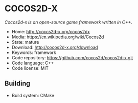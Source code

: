 # COCOS2D-X

_Cocos2d-x is an open-source game framework written in C++._

- Home: http://cocos2d-x.org/cocos2dx
- Media: https://en.wikipedia.org/wiki/Cocos2d
- State: mature
- Download: http://cocos2d-x.org/download
- Keywords: framework
- Code repository: https://github.com/cocos2d/cocos2d-x.git
- Code language: C++
- Code license: MIT

## Building

- Build system: CMake

